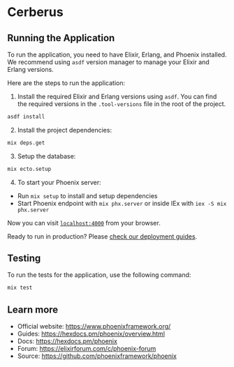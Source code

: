 # Cerberus


## Running the Application

To run the application, you need to have Elixir, Erlang, and Phoenix installed. We recommend using `asdf` version manager to manage your Elixir and Erlang versions.

Here are the steps to run the application:

1. Install the required Elixir and Erlang versions using `asdf`. You can find the required versions in the `.tool-versions` file in the root of the project.

```bash
asdf install
```

2. Install the project dependencies:

```bash
mix deps.get
```

3. Setup the database:

```bash
mix ecto.setup
```

4. To start your Phoenix server:

  * Run `mix setup` to install and setup dependencies
  * Start Phoenix endpoint with `mix phx.server` or inside IEx with `iex -S mix phx.server`

Now you can visit [`localhost:4000`](http://localhost:4000) from your browser.

Ready to run in production? Please [check our deployment guides](https://hexdocs.pm/phoenix/deployment.html).


## Testing

To run the tests for the application, use the following command:

```bash
mix test
```

## Learn more

  * Official website: https://www.phoenixframework.org/
  * Guides: https://hexdocs.pm/phoenix/overview.html
  * Docs: https://hexdocs.pm/phoenix
  * Forum: https://elixirforum.com/c/phoenix-forum
  * Source: https://github.com/phoenixframework/phoenix

